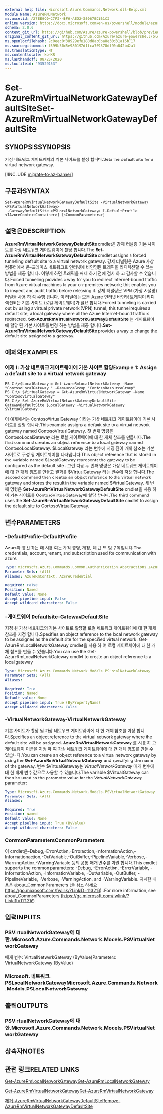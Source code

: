```yaml
---
external help file: Microsoft.Azure.Commands.Network.dll-Help.xml
Module Name: AzureRM.Network
ms.assetid: A27EE9C0-C7F5-4BF6-AE52-58087BD1B1C3
online version: https://docs.microsoft.com/en-us/powershell/module/azurerm.network/set-azurermvirtualnetworkgatewaydefaultsite
schema: 2.0.0
content_git_url: https://github.com/Azure/azure-powershell/blob/preview/src/ResourceManager/Network/Commands.Network/help/Set-AzureRmVirtualNetworkGatewayDefaultSite.md
original_content_git_url: https://github.com/Azure/azure-powershell/blob/preview/src/ResourceManager/Network/Commands.Network/help/Set-AzureRmVirtualNetworkGatewayDefaultSite.md
ms.openlocfilehash: 9c0eec0f38929efe188d8ab0ba8e30d31a16b717
ms.sourcegitcommit: f599b50d5e980197d1fca769378df90a842b42a1
ms.translationtype: MT
ms.contentlocale: ko-KR
ms.lasthandoff: 08/20/2020
ms.locfileid: "93529453"
---
```

# <span data-ttu-id="25b72-101">Set-AzureRmVirtualNetworkGatewayDefaultSite</span><span class="sxs-lookup"><span data-stu-id="25b72-101">Set-AzureRmVirtualNetworkGatewayDefaultSite</span></span>

## <span data-ttu-id="25b72-102">SYNOPSIS</span><span class="sxs-lookup"><span data-stu-id="25b72-102">SYNOPSIS</span></span>
<span data-ttu-id="25b72-103">가상 네트워크 게이트웨이의 기본 사이트를 설정 합니다.</span><span class="sxs-lookup"><span data-stu-id="25b72-103">Sets the default site for a virtual network gateway.</span></span>

[!INCLUDE [migrate-to-az-banner](../../includes/migrate-to-az-banner.md)]

## <span data-ttu-id="25b72-104">구문과</span><span class="sxs-lookup"><span data-stu-id="25b72-104">SYNTAX</span></span>

```
Set-AzureRmVirtualNetworkGatewayDefaultSite -VirtualNetworkGateway <PSVirtualNetworkGateway>
 -GatewayDefaultSite <PSLocalNetworkGateway> [-DefaultProfile <IAzureContextContainer>] [<CommonParameters>]
```

## <span data-ttu-id="25b72-105">설명은</span><span class="sxs-lookup"><span data-stu-id="25b72-105">DESCRIPTION</span></span>
<span data-ttu-id="25b72-106">**AzureRmVirtualNetworkGatewayDefaultSite** cmdlet은 강제 터널링 기본 사이트를 가상 네트워크 게이트웨이에 할당 합니다.</span><span class="sxs-lookup"><span data-stu-id="25b72-106">The **Set-AzureRmVirtualNetworkGatewayDefaultSite** cmdlet assigns a forced tunneling default site to a virtual network gateway.</span></span>
<span data-ttu-id="25b72-107">강제 터널링은 Azure 가상 컴퓨터에서 온-프레미스 네트워크로 인터넷에 바인딩된 트래픽을 리디렉션할 수 있는 방법을 제공 합니다. 이렇게 하면 트래픽을 해제 하기 전에 검사 하 고 감사할 수 있습니다.</span><span class="sxs-lookup"><span data-stu-id="25b72-107">Forced tunneling provides a way for you to redirect Internet-bound traffic from Azure virtual machines to your on-premises network; this enables you to inspect and audit traffic before releasing it.</span></span>
<span data-ttu-id="25b72-108">강제 터널링은 VPN (가상 사설망) 터널을 사용 하 여 수행 됩니다. 이 터널에는 모든 Azure 인터넷 바인딩 트래픽이 리디렉션되는 기본 사이트 (로컬 게이트웨이)가 필요 합니다.</span><span class="sxs-lookup"><span data-stu-id="25b72-108">Forced tunneling is carried out by using a virtual private network (VPN) tunnel; this tunnel requires a default site, a local gateway where all the Azure Internet-bound traffic is redirected.</span></span>
<span data-ttu-id="25b72-109">**Set-AzureRmVirtualNetworkGatewayDefaultSite** 는 게이트웨이에 할당 된 기본 사이트를 변경 하는 방법을 제공 합니다.</span><span class="sxs-lookup"><span data-stu-id="25b72-109">**Set-AzureRmVirtualNetworkGatewayDefaultSite** provides a way to change the default site assigned to a gateway.</span></span>

## <span data-ttu-id="25b72-110">예제의</span><span class="sxs-lookup"><span data-stu-id="25b72-110">EXAMPLES</span></span>

### <span data-ttu-id="25b72-111">예제 1: 가상 네트워크 게이트웨이에 기본 사이트 할당</span><span class="sxs-lookup"><span data-stu-id="25b72-111">Example 1: Assign a default site to a virtual network gateway</span></span>
```
PS C:\>$LocalGateway = Get-AzureRmLocalNetworkGateway -Name "ContosoLocalGateway " -ResourceGroup "ContosoResourceGroup"
PS C:\> $VirtualGateway = Get-AzureRmVirtualNetworkGateway -Name "ContosoVirtualGateway"
PS C:\> Set-AzureRmVirtualNetworkGatewayDefaultSite -GatewayDefaultSite $LocalGateway -VirtualNetworkGateway $VirtualGateway
```

<span data-ttu-id="25b72-112">이 예제에서는 ContosoVirtualGateway 이라는 가상 네트워크 게이트웨이에 기본 사이트를 할당 합니다.</span><span class="sxs-lookup"><span data-stu-id="25b72-112">This example assigns a default site to a virtual network gateway named ContosoVirtualGateway.</span></span>
<span data-ttu-id="25b72-113">첫 번째 명령은 ContosoLocalGateway 라는 로컬 게이트웨이에 대 한 개체 참조를 만듭니다.</span><span class="sxs-lookup"><span data-stu-id="25b72-113">The first command creates an object reference to a local gateway named ContosoLocalGateway.</span></span>
<span data-ttu-id="25b72-114">$LocalGateway 라는 변수에 저장 된이 개체 참조는 기본 사이트로 구성 될 게이트웨이를 나타냅니다.</span><span class="sxs-lookup"><span data-stu-id="25b72-114">This object reference that is stored in the variable named $LocalGateway represents the gateway to be configured as the default site .</span></span>
<span data-ttu-id="25b72-115">그런 다음 두 번째 명령은 가상 네트워크 게이트웨이에 대 한 개체 참조를 만들고 결과를 $VirtualGateway 라는 변수에 저장 합니다.</span><span class="sxs-lookup"><span data-stu-id="25b72-115">The second command then creates an object reference to the virtual network gateway and stores the result in the variable named $VirtualGateway.</span></span>
<span data-ttu-id="25b72-116">세 번째 명령은 **Set-AzureRmVirtualNetworkGatewayDefaultSite** cmdlet을 사용 하 여 기본 사이트를 ContosoVirtualGateway에 할당 합니다.</span><span class="sxs-lookup"><span data-stu-id="25b72-116">The third command uses the **Set-AzureRmVirtualNetworkGatewayDefaultSite** cmdlet to assign the default site to ContosoVirtualGateway.</span></span>

## <span data-ttu-id="25b72-117">변수</span><span class="sxs-lookup"><span data-stu-id="25b72-117">PARAMETERS</span></span>

### <span data-ttu-id="25b72-118">-DefaultProfile</span><span class="sxs-lookup"><span data-stu-id="25b72-118">-DefaultProfile</span></span>
<span data-ttu-id="25b72-119">Azure와 통신 하는 데 사용 되는 자격 증명, 계정, 테 넌 트 및 구독입니다.</span><span class="sxs-lookup"><span data-stu-id="25b72-119">The credentials, account, tenant, and subscription used for communication with azure.</span></span>

```yaml
Type: Microsoft.Azure.Commands.Common.Authentication.Abstractions.IAzureContextContainer
Parameter Sets: (All)
Aliases: AzureRmContext, AzureCredential

Required: False
Position: Named
Default value: None
Accept pipeline input: False
Accept wildcard characters: False
```

### <span data-ttu-id="25b72-120">-게이트웨이 Defaultsite</span><span class="sxs-lookup"><span data-stu-id="25b72-120">-GatewayDefaultSite</span></span>
<span data-ttu-id="25b72-121">지정 된 가상 네트워크의 기본 사이트로 할당할 로컬 네트워크 게이트웨이에 대 한 개체 참조를 지정 합니다.</span><span class="sxs-lookup"><span data-stu-id="25b72-121">Specifies an object reference to the local network gateway to be assigned as the default site for the specified virtual network.</span></span>
<span data-ttu-id="25b72-122">Get-AzureRmLocalNetworkGateway cmdlet을 사용 하 여 로컬 게이트웨이에 대 한 개체 참조를 만들 수 있습니다.</span><span class="sxs-lookup"><span data-stu-id="25b72-122">You can use the Get-AzureRmLocalNetworkGateway cmdlet to create an object reference to a local gateway.</span></span>

```yaml
Type: Microsoft.Azure.Commands.Network.Models.PSLocalNetworkGateway
Parameter Sets: (All)
Aliases:

Required: True
Position: Named
Default value: None
Accept pipeline input: True (ByPropertyName)
Accept wildcard characters: False
```

### <span data-ttu-id="25b72-123">-VirtualNetworkGateway</span><span class="sxs-lookup"><span data-stu-id="25b72-123">-VirtualNetworkGateway</span></span>
<span data-ttu-id="25b72-124">기본 사이트가 할당 될 가상 네트워크 게이트웨이에 대 한 개체 참조를 지정 합니다.</span><span class="sxs-lookup"><span data-stu-id="25b72-124">Specifies an object reference to the virtual network gateway where the default site will be assigned.</span></span>
<span data-ttu-id="25b72-125">**AzureRmVirtualNetworkGateway** 를 사용 하 고 게이트웨이 이름을 지정 하 여 가상 네트워크 게이트웨이에 대 한 개체 참조를 만들 수 있습니다.</span><span class="sxs-lookup"><span data-stu-id="25b72-125">You can create an object reference to a virtual network gateway by using the **Get-AzureRmVirtualNetworkGateway** and specifying the name of the gateway.</span></span>
<span data-ttu-id="25b72-126">변수 $VirtualGateway는 *VirtualNetworkGateway* 매개 변수에 대 한 매개 변수 값으로 사용할 수 있습니다.</span><span class="sxs-lookup"><span data-stu-id="25b72-126">The variable $VirtualGateway can then be used as the parameter value for the *VirtualNetworkGateway* parameter:</span></span>

```yaml
Type: Microsoft.Azure.Commands.Network.Models.PSVirtualNetworkGateway
Parameter Sets: (All)
Aliases:

Required: True
Position: Named
Default value: None
Accept pipeline input: True (ByValue)
Accept wildcard characters: False
```

### <span data-ttu-id="25b72-127">CommonParameters</span><span class="sxs-lookup"><span data-stu-id="25b72-127">CommonParameters</span></span>
<span data-ttu-id="25b72-128">이 cmdlet은-Debug,-ErrorAction,-Erroraction,-InformationAction,-Informationaction,-OutVariable,-OutBuffer,-PipelineVariable,-Verbose,-WarningAction,-WarningVariable 등의 공통 매개 변수를 지원 합니다.</span><span class="sxs-lookup"><span data-stu-id="25b72-128">This cmdlet supports the common parameters: -Debug, -ErrorAction, -ErrorVariable, -InformationAction, -InformationVariable, -OutVariable, -OutBuffer, -PipelineVariable, -Verbose, -WarningAction, and -WarningVariable.</span></span> <span data-ttu-id="25b72-129">자세한 내용은 about_CommonParameters (을 참조 하세요 https://go.microsoft.com/fwlink/?LinkID=113216) .</span><span class="sxs-lookup"><span data-stu-id="25b72-129">For more information, see about_CommonParameters (https://go.microsoft.com/fwlink/?LinkID=113216).</span></span>

## <span data-ttu-id="25b72-130">입력</span><span class="sxs-lookup"><span data-stu-id="25b72-130">INPUTS</span></span>

### <span data-ttu-id="25b72-131">PSVirtualNetworkGateway에 대 한.</span><span class="sxs-lookup"><span data-stu-id="25b72-131">Microsoft.Azure.Commands.Network.Models.PSVirtualNetworkGateway</span></span>
<span data-ttu-id="25b72-132">매개 변수: VirtualNetworkGateway (ByValue)</span><span class="sxs-lookup"><span data-stu-id="25b72-132">Parameters: VirtualNetworkGateway (ByValue)</span></span>

### <span data-ttu-id="25b72-133">Microsoft. 네트워크. PSLocalNetworkGateway</span><span class="sxs-lookup"><span data-stu-id="25b72-133">Microsoft.Azure.Commands.Network.Models.PSLocalNetworkGateway</span></span>

## <span data-ttu-id="25b72-134">출력</span><span class="sxs-lookup"><span data-stu-id="25b72-134">OUTPUTS</span></span>

### <span data-ttu-id="25b72-135">PSVirtualNetworkGateway에 대 한.</span><span class="sxs-lookup"><span data-stu-id="25b72-135">Microsoft.Azure.Commands.Network.Models.PSVirtualNetworkGateway</span></span>

## <span data-ttu-id="25b72-136">상속자</span><span class="sxs-lookup"><span data-stu-id="25b72-136">NOTES</span></span>

## <span data-ttu-id="25b72-137">관련 링크</span><span class="sxs-lookup"><span data-stu-id="25b72-137">RELATED LINKS</span></span>

[<span data-ttu-id="25b72-138">Get-AzureRmLocalNetworkGateway</span><span class="sxs-lookup"><span data-stu-id="25b72-138">Get-AzureRmLocalNetworkGateway</span></span>](./Get-AzureRmLocalNetworkGateway.md)

[<span data-ttu-id="25b72-139">Get-AzureRmVirtualNetworkGateway</span><span class="sxs-lookup"><span data-stu-id="25b72-139">Get-AzureRmVirtualNetworkGateway</span></span>](./Get-AzureRmVirtualNetworkGateway.md)

[<span data-ttu-id="25b72-140">제거-AzureRmVirtualNetworkGatewayDefaultSite</span><span class="sxs-lookup"><span data-stu-id="25b72-140">Remove-AzureRmVirtualNetworkGatewayDefaultSite</span></span>](./Remove-AzureRmVirtualNetworkGatewayDefaultSite.md)


